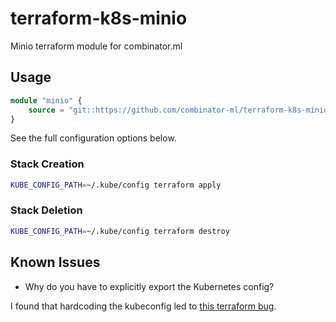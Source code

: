 # terraform-k8s-minio

Minio terraform module for combinator.ml

## Usage

```terraform
module "minio" {
    source = "git::https://github.com/combinator-ml/terraform-k8s-minio.git?ref=0.0.0"
}
```

See the full configuration options below.

### Stack Creation

```bash
KUBE_CONFIG_PATH=~/.kube/config terraform apply
```

### Stack Deletion

```bash
KUBE_CONFIG_PATH=~/.kube/config terraform destroy 
```

## Known Issues

- Why do you have to explicitly export the Kubernetes config?

I found that hardcoding the kubeconfig led to [this terraform bug](https://github.com/terraform-aws-modules/terraform-aws-eks/issues/1234).